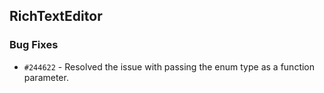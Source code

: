 ## RichTextEditor

### Bug Fixes

- `#244622` - Resolved the issue with passing the enum type as a function parameter.

